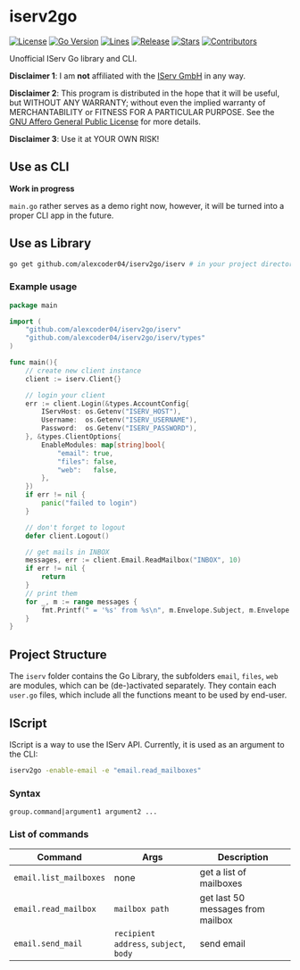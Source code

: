 
# iserv2go

[![License](https://img.shields.io/github/license/alexcoder04/iserv2go)](https://github.com/alexcoder04/iserv2go/blob/main/LICENSE)
[![Go Version](https://img.shields.io/github/go-mod/go-version/alexcoder04/iserv2go)](https://github.com/alexcoder04/iserv2go/blob/main/go.mod)
[![Lines](https://img.shields.io/tokei/lines/github/alexcoder04/iserv2go?label=lines)](https://github.com/alexcoder04/iserv2go/pulse)
[![Release](https://img.shields.io/github/v/release/alexcoder04/iserv2go?display_name=tag&sort=semver)](https://github.com/alexcoder04/iserv2go/releases/latest)
[![Stars](https://img.shields.io/github/stars/alexcoder04/iserv2go)](https://github.com/alexcoder04/iserv2go/stargazers)
[![Contributors](https://img.shields.io/github/contributors-anon/alexcoder04/iserv2go)](https://github.com/alexcoder04/iserv2go/graphs/contributors)


Unofficial IServ Go library and CLI.

**Disclaimer 1**: I am **not** affiliated with the [IServ GmbH](https://iserv.eu/) in any way.

**Disclaimer 2**: This program is distributed in the hope that it will be useful, but WITHOUT ANY WARRANTY; without even the implied warranty of MERCHANTABILITY or FITNESS FOR A PARTICULAR PURPOSE. See the [GNU Affero General Public License](./LICENSE) for more details.

**Disclaimer 3**: Use it at YOUR OWN RISK!

## Use as CLI

**Work in progress**

`main.go` rather serves as a demo right now, however, it will be turned into a proper CLI app in the future.

## Use as Library

```sh
go get github.com/alexcoder04/iserv2go/iserv # in your project directory
```

### Example usage

```go
package main

import (
    "github.com/alexcoder04/iserv2go/iserv"
    "github.com/alexcoder04/iserv2go/iserv/types"
)

func main(){
    // create new client instance
    client := iserv.Client{}

    // login your client
    err := client.Login(&types.AccountConfig{
		IServHost: os.Getenv("ISERV_HOST"),
		Username:  os.Getenv("ISERV_USERNAME"),
		Password:  os.Getenv("ISERV_PASSWORD"),
	}, &types.ClientOptions{
		EnableModules: map[string]bool{
			"email": true,
			"files": false,
			"web":   false,
		},
	})
    if err != nil {
        panic("failed to login")
    }

    // don't forget to logout
    defer client.Logout()

    // get mails in INBOX
    messages, err := client.Email.ReadMailbox("INBOX", 10)
    if err != nil {
        return
    }
    // print them
    for _, m := range messages {
        fmt.Printf(" = '%s' from %s\n", m.Envelope.Subject, m.Envelope.Sender[0].Address())
    }
}
```

## Project Structure

The `iserv` folder contains the Go Library, the subfolders `email`, `files`, `web` are modules, which can be (de-)activated separately.
They contain each `user.go` files, which include all the functions meant to be used by end-user.

## IScript

IScript is a way to use the IServ API. Currently, it is used as an argument to the CLI:

```sh
iserv2go -enable-email -e "email.read_mailboxes"
```

### Syntax

```text
group.command|argument1 argument2 ...
```

### List of commands

|Command|Args|Description|
|---|---|---|
|`email.list_mailboxes`|none|get a list of mailboxes|
|`email.read_mailbox`|`mailbox path`|get last 50 messages from mailbox|
|`email.send_mail`|`recipient address`, `subject`, `body`|send email|
